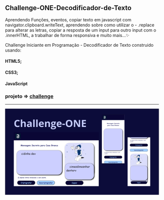 ## Challenge-ONE-Decodificador-de-Texto

Aprendendo Funções, eventos, copiar texto em javascript com navigator.clipboard.writeText, aprendendo sobre como utilizar o - .replace para alterar as letras, copiar a resposta de um input para outro input com o .innerHTML, a trabalhar de forma responsiva e muito mais...✨


 Challenge Iniciante em Programação - Decodificador de Texto construido usando:
 #### HTML5;
 #### CSS3;
 #### JavaScript

 ### projeto => [challenge](https://cidinha-dev.github.io/Challende-Decodificador-de-Texto/)
 -------------------
![exemplo](/img/img-projeto-challenge.png)
